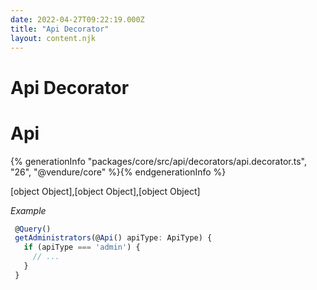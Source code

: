 ```yaml
---
date: 2022-04-27T09:22:19.000Z
title: "Api Decorator"
layout: content.njk
---
```

[comment]: <> (这个文件是从 PickerCC 源码中生，不要修改。请使用 "docs:build" 脚本命令生成。)

# Api Decorator


# Api

{% generationInfo "packages/core/src/api/decorators/api.decorator.ts", "26", "@vendure/core" %}{% endgenerationInfo %}

[object Object],[object Object],[object Object]

*Example*

```TypeScript
 @Query()
 getAdministrators(@Api() apiType: ApiType) {
   if (apiType === 'admin') {
     // ...
   }
 }
```

